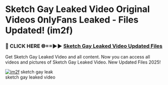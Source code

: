 # Sketch Gay Leaked Video Original Videos 0nlyFans Leaked - Files Updated! (im2f)

<h3>🔴 CLICK HERE 🌐==►► <a href="https://tinyurl.com/2jnfzry5" rel="nofollow">Sketch Gay Leaked Video Updated Files</a></h3>

Get Sketch Gay Leaked Video and all content. Now you can access all videos and pictures of Sketch Gay Leaked Video. New Updated Files 2025!

[![im2f](https://i.imgur.com/GyGTBgg.gif)](https://tinyurl.com/2jnfzry5)
sketch gay leak<br>
sketch gay leaked video